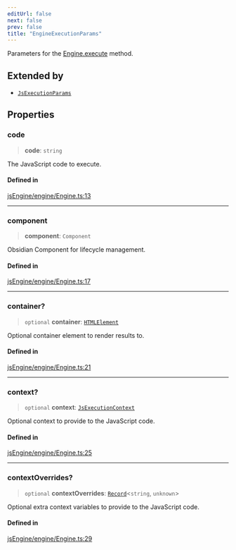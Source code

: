 ```yaml
---
editUrl: false
next: false
prev: false
title: "EngineExecutionParams"
---
```


Parameters for the [Engine.execute](../../../../../obsidian-js-engine-plugin-docs/api/classes/engine/#execute) method.

## Extended by

- [`JsExecutionParams`](/obsidian-js-engine-plugin-docs/api/interfaces/jsexecutionparams/)

## Properties

### code

> **code**: `string`

The JavaScript code to execute.

#### Defined in

[jsEngine/engine/Engine.ts:13](https://github.com/mProjectsCode/obsidian-js-engine-plugin/blob/c8107c135035ea9518f13c9859a322a46eebe15e/jsEngine/engine/Engine.ts#L13)

***

### component

> **component**: `Component`

Obsidian Component for lifecycle management.

#### Defined in

[jsEngine/engine/Engine.ts:17](https://github.com/mProjectsCode/obsidian-js-engine-plugin/blob/c8107c135035ea9518f13c9859a322a46eebe15e/jsEngine/engine/Engine.ts#L17)

***

### container?

> `optional` **container**: [`HTMLElement`](https://developer.mozilla.org/docs/Web/API/HTMLElement)

Optional container element to render results to.

#### Defined in

[jsEngine/engine/Engine.ts:21](https://github.com/mProjectsCode/obsidian-js-engine-plugin/blob/c8107c135035ea9518f13c9859a322a46eebe15e/jsEngine/engine/Engine.ts#L21)

***

### context?

> `optional` **context**: [`JsExecutionContext`](/obsidian-js-engine-plugin-docs/api/interfaces/jsexecutioncontext/)

Optional context to provide to the JavaScript code.

#### Defined in

[jsEngine/engine/Engine.ts:25](https://github.com/mProjectsCode/obsidian-js-engine-plugin/blob/c8107c135035ea9518f13c9859a322a46eebe15e/jsEngine/engine/Engine.ts#L25)

***

### contextOverrides?

> `optional` **contextOverrides**: [`Record`](https://www.typescriptlang.org/docs/handbook/utility-types.html#recordkeys-type)\<`string`, `unknown`\>

Optional extra context variables to provide to the JavaScript code.

#### Defined in

[jsEngine/engine/Engine.ts:29](https://github.com/mProjectsCode/obsidian-js-engine-plugin/blob/c8107c135035ea9518f13c9859a322a46eebe15e/jsEngine/engine/Engine.ts#L29)
